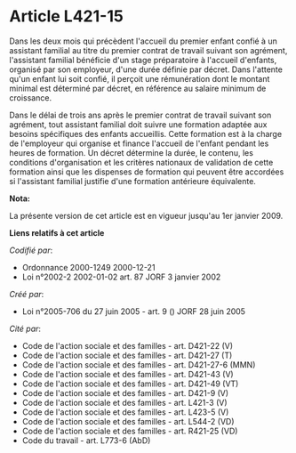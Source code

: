 # Article L421-15

Dans les deux mois qui précèdent l'accueil du premier enfant confié à un assistant familial au titre du premier contrat de
travail suivant son agrément, l'assistant familial bénéficie d'un stage préparatoire à l'accueil d'enfants, organisé par son
employeur, d'une durée définie par décret. Dans l'attente qu'un enfant lui soit confié, il perçoit une rémunération dont le
montant minimal est déterminé par décret, en référence au salaire minimum de croissance.

Dans le délai de trois ans après le premier contrat de travail suivant son agrément, tout assistant familial doit suivre une
formation adaptée aux besoins spécifiques des enfants accueillis. Cette formation est à la charge de l'employeur qui organise
et finance l'accueil de l'enfant pendant les heures de formation. Un décret détermine la durée, le contenu, les conditions
d'organisation et les critères nationaux de validation de cette formation ainsi que les dispenses de formation qui peuvent
être accordées si l'assistant familial justifie d'une formation antérieure équivalente.

**Nota:**

La présente version de cet article est en vigueur jusqu'au 1er janvier 2009.

**Liens relatifs à cet article**

_Codifié par_:

  - Ordonnance 2000-1249 2000-12-21
  - Loi n°2002-2 2002-01-02 art. 87 JORF 3 janvier 2002

_Créé par_:

  - Loi n°2005-706 du 27 juin 2005 - art. 9 () JORF 28 juin 2005

_Cité par_:

  - Code de l'action sociale et des familles - art. D421-22 (V)
  - Code de l'action sociale et des familles - art. D421-27 (T)
  - Code de l'action sociale et des familles - art. D421-27-6 (MMN)
  - Code de l'action sociale et des familles - art. D421-43 (V)
  - Code de l'action sociale et des familles - art. D421-49 (VT)
  - Code de l'action sociale et des familles - art. D421-9 (V)
  - Code de l'action sociale et des familles - art. L421-3 (V)
  - Code de l'action sociale et des familles - art. L423-5 (V)
  - Code de l'action sociale et des familles - art. L544-2 (VD)
  - Code de l'action sociale et des familles - art. R421-25 (VD)
  - Code du travail - art. L773-6 (AbD)
